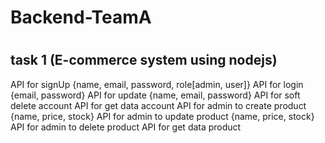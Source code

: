 # Backend-TeamA
#
## task 1 (E-commerce system using nodejs)
  API for signUp {name, email, password, role[admin, user]}
  API for login {email, password}
  API for update {name, email, password}
  API for soft delete account
  API for get data account
  API for admin to create product {name, price, stock}
  API for admin to update product {name, price, stock}
  API for admin to delete product
  API for get data product
#

